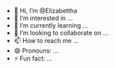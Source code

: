 - 👋 Hi, I’m @Elizabettha
- 👀 I’m interested in ...
- 🌱 I’m currently learning ...
- 💞️ I’m looking to collaborate on ...
- 📫 How to reach me ...
- 😄 Pronouns: ...
- ⚡ Fun fact: ...

<!---
Elizabettha/Elizabettha is a ✨ special ✨ repository because its `README.md` (this file) appears on your GitHub profile.
You can click the Preview link to take a look at your changes.
--->
